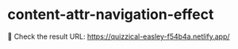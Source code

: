 # content-attr-navigation-effect
:sunrise: Check the result URL: https://quizzical-easley-f54b4a.netlify.app/
